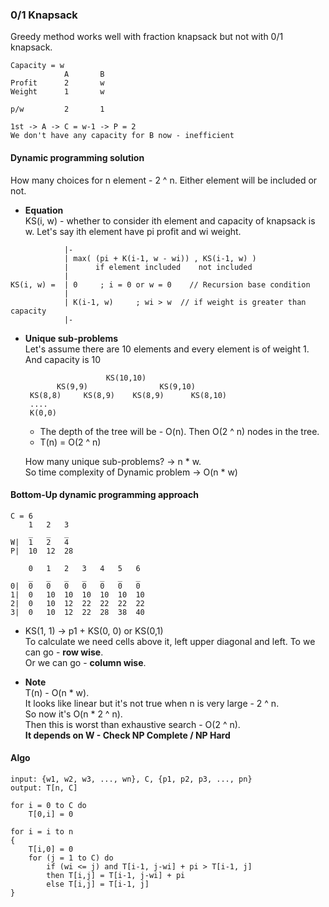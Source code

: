 ### 0/1 Knapsack

Greedy method works well with fraction knapsack but not with 0/1 knapsack.

```
Capacity = w
            A       B
Profit      2       w
Weight      1       w

p/w         2       1

1st -> A -> C = w-1 -> P = 2
We don't have any capacity for B now - inefficient
```

#### Dynamic programming solution  
How many choices for n element - 2 ^ n.
Either element will be included or not.

- **Equation**  
KS(i, w) - whether to consider ith element and capacity of knapsack is w.
Let's say ith element have pi profit and wi weight.
```
            |-
            | max( (pi + K(i-1, w - wi)) , KS(i-1, w) )
            |      if element included    not included
            | 
KS(i, w) =  | 0     ; i = 0 or w = 0    // Recursion base condition
            |
            | K(i-1, w)     ; wi > w  // if weight is greater than capacity
            |-
```


- **Unique sub-problems**  
  Let's assume there are 10 elements and every element is of weight 1. And capacity is 10
  ```
                    KS(10,10)
         KS(9,9)                KS(9,10)
   KS(8,8)     KS(8,9)    KS(8,9)      KS(8,10)
   ....
   K(0,0)
  ```
  
  - The depth of the tree will be - O(n).  Then O(2 ^ n) nodes in the tree.
  - T(n) = O(2 ^ n)  

  How many unique sub-problems? -> n * w.  
  So time complexity of Dynamic problem -> O(n * w)  
 
#### Bottom-Up dynamic programming approach  
```
C = 6
    1   2   3
    _   _   _
W|  1   2   4
P|  10  12  28
```

```
    0   1   2   3   4   5   6
    _   _   _   _   _   _   _
0|  0   0   0   0   0   0   0
1|  0   10  10  10  10  10  10
2|  0   10  12  22  22  22  22
3|  0   10  12  22  28  38  40
```
- KS(1, 1) -> p1 + KS(0, 0) or KS(0,1)  
  To calculate we need cells above it, left upper diagonal and left.
  To we can go - **row wise**.  
  Or we can go - **column wise**.  

- **Note**  
  T(n) - O(n * w).  
  It looks like linear but it's not true when n is very large - 2 ^ n.  
  So now it's O(n * 2 ^ n).  
  Then this is worst than exhaustive search - O(2 ^ n).   
  **It depends on W - Check NP Complete / NP Hard**  


#### Algo
```
input: {w1, w2, w3, ..., wn}, C, {p1, p2, p3, ..., pn}
output: T[n, C]

for i = 0 to C do
    T[0,i] = 0

for i = i to n
{
    T[i,0] = 0
    for (j = 1 to C) do
        if (wi <= j) and T[i-1, j-wi] + pi > T[i-1, j]
        then T[i,j] = T[i-1, j-wi] + pi
        else T[i,j] = T[i-1, j]
}
```